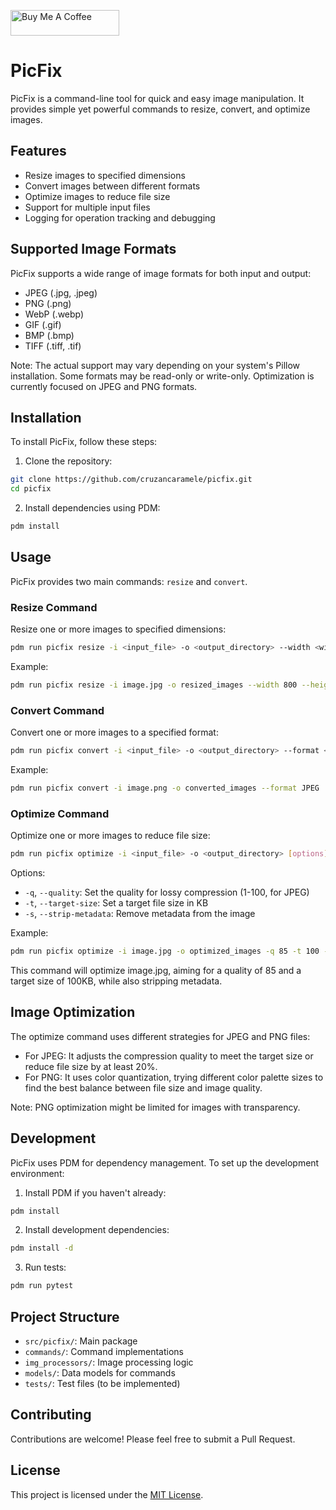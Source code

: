 <a href="https://buymeacoffee.com/letters2hah
" target="_blank"><img src="https://cdn.buymeacoffee.com/buttons/default-orange.png" alt="Buy Me A Coffee" height="41" width="174"></a>

# PicFix

PicFix is a command-line tool for quick and easy image manipulation. It provides simple yet powerful commands to resize, convert, and optimize images.

## Features

- Resize images to specified dimensions
- Convert images between different formats
- Optimize images to reduce file size
- Support for multiple input files
- Logging for operation tracking and debugging

## Supported Image Formats

PicFix supports a wide range of image formats for both input and output:

- JPEG (.jpg, .jpeg)
- PNG (.png)
- WebP (.webp)
- GIF (.gif)
- BMP (.bmp)
- TIFF (.tiff, .tif)

Note: The actual support may vary depending on your system's Pillow installation. Some formats may be read-only or write-only. Optimization is currently focused on JPEG and PNG formats.

## Installation

To install PicFix, follow these steps:

1. Clone the repository:

```bash
git clone https://github.com/cruzancaramele/picfix.git
cd picfix
```
2. Install dependencies using PDM:

```bash
pdm install
```

## Usage

PicFix provides two main commands: `resize` and `convert`.

### Resize Command

Resize one or more images to specified dimensions:

```bash
pdm run picfix resize -i <input_file> -o <output_directory> --width <width> --height <height>
```

Example:
```bash
pdm run picfix resize -i image.jpg -o resized_images --width 800 --height 600
```

### Convert Command

Convert one or more images to a specified format:

```bash
pdm run picfix convert -i <input_file> -o <output_directory> --format <format>
```

Example:

```bash
pdm run picfix convert -i image.png -o converted_images --format JPEG
```

### Optimize Command

Optimize one or more images to reduce file size:

```bash
pdm run picfix optimize -i <input_file> -o <output_directory> [options]
```

Options:
- `-q`, `--quality`: Set the quality for lossy compression (1-100, for JPEG)
- `-t`, `--target-size`: Set a target file size in KB
- `-s`, `--strip-metadata`: Remove metadata from the image

Example:

```bash
pdm run picfix optimize -i image.jpg -o optimized_images -q 85 -t 100 -s
```

This command will optimize image.jpg, aiming for a quality of 85 and a target size of 100KB, while also stripping metadata.

## Image Optimization

The optimize command uses different strategies for JPEG and PNG files:

- For JPEG: It adjusts the compression quality to meet the target size or reduce file size by at least 20%.
- For PNG: It uses color quantization, trying different color palette sizes to find the best balance between file size and image quality.

Note: PNG optimization might be limited for images with transparency.

## Development

PicFix uses PDM for dependency management. To set up the development environment:

1. Install PDM if you haven't already:

```bash
pdm install
```

2. Install development dependencies:

```bash
pdm install -d
```

3. Run tests:

```bash
pdm run pytest
```

## Project Structure

- `src/picfix/`: Main package
- `commands/`: Command implementations
- `img_processors/`: Image processing logic
- `models/`: Data models for commands
- `tests/`: Test files (to be implemented)

## Contributing

Contributions are welcome! Please feel free to submit a Pull Request.

## License

This project is licensed under the [MIT License](LICENSE).